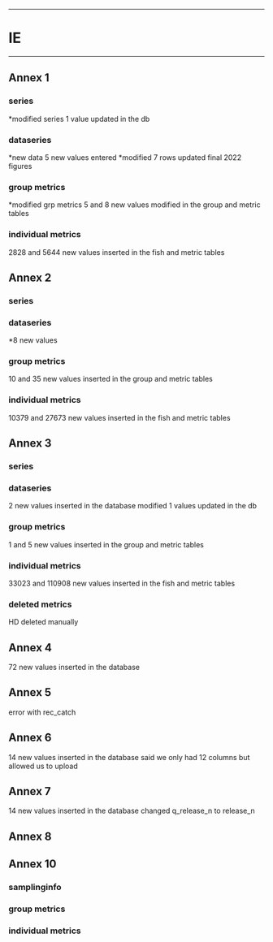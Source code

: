 -----------------------------------------------------------
# IE 
-----------------------------------------------------------

## Annex 1

### series
*modified series 1 value updated in the db

### dataseries
*new data 5 new values entered
*modified 7 rows updated final 2022 figures

### group metrics
*modified grp metrics 5 and 8 new values modified in the group and metric tables

### individual metrics
2828 and 5644 new values inserted in the fish and metric tables


## Annex 2

### series

### dataseries
*8 new values

### group metrics
 10 and 35 new values inserted in the group and metric tables

### individual metrics
 10379 and 27673 new values inserted in the fish and metric tables


## Annex 3

### series

### dataseries
 2 new values inserted in the database
modified 1 values updated in the db
### group metrics
 1 and 5 new values inserted in the group and metric tables

### individual metrics
 33023 and 110908 new values inserted in the fish and metric tables
### deleted metrics
HD deleted manually

## Annex 4
72 new values inserted in the database


## Annex 5

error with rec_catch

## Annex 6

 14 new values inserted in the database said we only had 12 columns but allowed us to upload
 

## Annex 7

 14 new values inserted in the database changed q_release_n to release_n

## Annex 8



## Annex 10

### samplinginfo


### group metrics


### individual metrics

